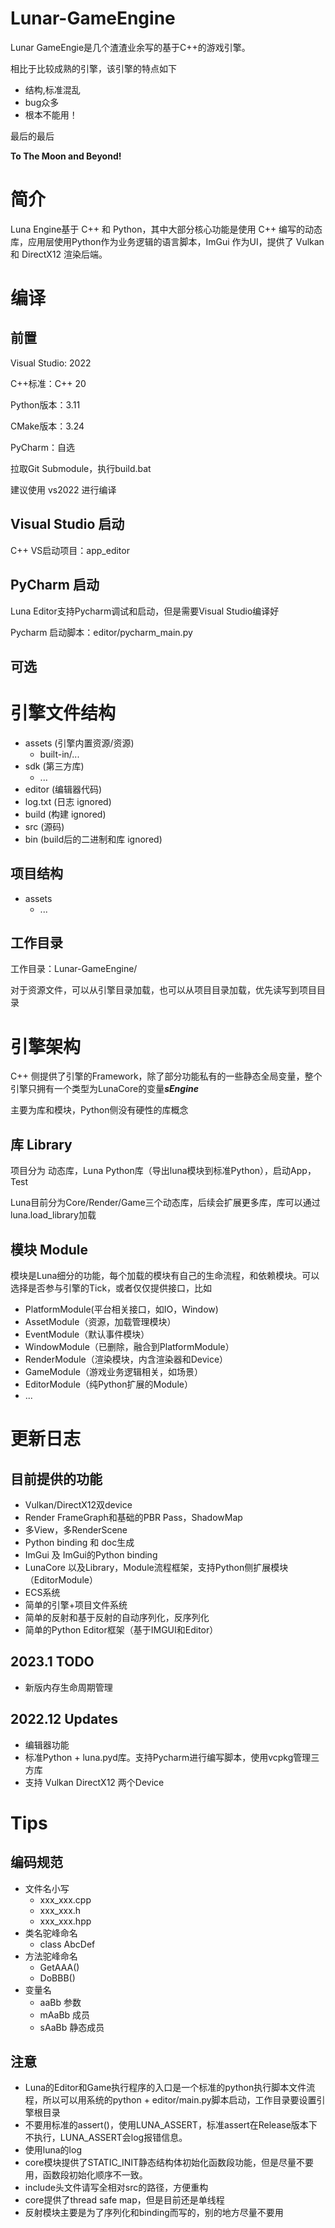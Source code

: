 # Lunar-GameEngine
Lunar GameEngie是几个渣渣业余写的基于C++的游戏引擎。

相比于比较成熟的引擎，该引擎的特点如下

- 结构,标准混乱
- bug众多
- 根本不能用！

最后的最后

**To The Moon and Beyond!**

# 简介

Luna Engine基于 C++ 和 Python，其中大部分核心功能是使用 C++ 编写的动态库，应用层使用Python作为业务逻辑的语言脚本，ImGui 作为UI，提供了 Vulkan 和 DirectX12 渲染后端。

# 编译

## 前置

Visual Studio: 2022

C++标准：C++ 20

Python版本：3.11

CMake版本：3.24

PyCharm：自选


拉取Git Submodule，执行build.bat

建议使用 vs2022 进行编译

## Visual Studio 启动
C++ VS启动项目：app_editor

## PyCharm 启动

Luna Editor支持Pycharm调试和启动，但是需要Visual Studio编译好

Pycharm 启动脚本：editor/pycharm_main.py

## 可选



# 引擎文件结构
- assets (引擎内置资源/资源)
  - built-in/...  
- sdk (第三方库)
  - ...
- editor (编辑器代码)
- log.txt (日志 ignored)
- build (构建 ignored)
- src (源码)
- bin (build后的二进制和库 ignored)

## 项目结构
- assets
  - ...

## 工作目录

工作目录：Lunar-GameEngine/

对于资源文件，可以从引擎目录加载，也可以从项目目录加载，优先读写到项目目录

# 引擎架构

C++ 侧提供了引擎的Framework，除了部分功能私有的一些静态全局变量，整个引擎只拥有一个类型为LunaCore的变量***sEngine***

主要为库和模块，Python侧没有硬性的库概念

## 库 Library

项目分为 动态库，Luna Python库（导出luna模块到标准Python），启动App，Test

Luna目前分为Core/Render/Game三个动态库，后续会扩展更多库，库可以通过luna.load_library加载


## 模块 Module

模块是Luna细分的功能，每个加载的模块有自己的生命流程，和依赖模块。可以选择是否参与引擎的Tick，或者仅仅提供接口，比如
- PlatformModule(平台相关接口，如IO，Window)
- AssetModule（资源，加载管理模块）
- EventModule（默认事件模块）
- WindowModule（已删除，融合到PlatformModule）
- RenderModule（渲染模块，内含渲染器和Device）
- GameModule（游戏业务逻辑相关，如场景）
- EditorModule（纯Python扩展的Module）
- ...


# 更新日志

## 目前提供的功能

- Vulkan/DirectX12双device
- Render FrameGraph和基础的PBR Pass，ShadowMap
- 多View，多RenderScene
- Python binding 和 doc生成
- ImGui 及 ImGui的Python binding
- LunaCore 以及Library，Module流程框架，支持Python侧扩展模块（EditorModule）
- ECS系统
- 简单的引擎+项目文件系统
- 简单的反射和基于反射的自动序列化，反序列化
- 简单的Python Editor框架（基于IMGUI和Editor）

## 2023.1 TODO
- 新版内存生命周期管理
  
## 2022.12 Updates
- 编辑器功能
- 标准Python + luna.pyd库。支持Pycharm进行编写脚本，使用vcpkg管理三方库
- 支持 Vulkan DirectX12 两个Device



# Tips

## 编码规范

- 文件名小写 
  - xxx_xxx.cpp 
  - xxx_xxx.h 
  - xxx_xxx.hpp
- 类名驼峰命名
  - class AbcDef
- 方法驼峰命名
  - GetAAA()
  - DoBBB()
- 变量名
  - aaBb 参数
  - mAaBb 成员
  - sAaBb 静态成员  

## 注意

- Luna的Editor和Game执行程序的入口是一个标准的python执行脚本文件流程，所以可以用系统的python + editor/main.py脚本启动，工作目录要设置引擎根目录
- 不要用标准的assert()，使用LUNA_ASSERT，标准assert在Release版本下不执行，LUNA_ASSERT会log报错信息。
- 使用luna的log
- core模块提供了STATIC_INIT静态结构体初始化函数段功能，但是尽量不要用，函数段初始化顺序不一致。
- include头文件请写全相对src的路径，方便重构
- core提供了thread safe map，但是目前还是单线程
- 反射模块主要是为了序列化和binding而写的，别的地方尽量不要用


